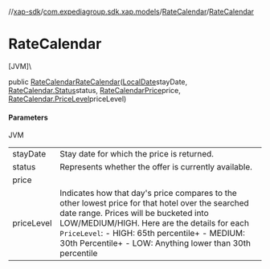 //[xap-sdk](../../../index.md)/[com.expediagroup.sdk.xap.models](../index.md)/[RateCalendar](index.md)/[RateCalendar](-rate-calendar.md)

# RateCalendar

[JVM]\

public [RateCalendar](index.md)[RateCalendar](-rate-calendar.md)([LocalDate](https://docs.oracle.com/javase/8/docs/api/java/time/LocalDate.html)stayDate, [RateCalendar.Status](-status/index.md)status, [RateCalendarPrice](../-rate-calendar-price/index.md)price, [RateCalendar.PriceLevel](-price-level/index.md)priceLevel)

#### Parameters

JVM

| | |
|---|---|
| stayDate | Stay date for which the price is returned. |
| status | Represents whether the offer is currently available. |
| price |
| priceLevel | Indicates how that day's price compares to the other lowest price for that hotel over the searched date range. Prices will be bucketed into LOW/MEDIUM/HIGH. Here are the details for each `PriceLevel`: - HIGH: 65th percentile+ - MEDIUM: 30th Percentile+ - LOW: Anything lower than 30th percentile |
